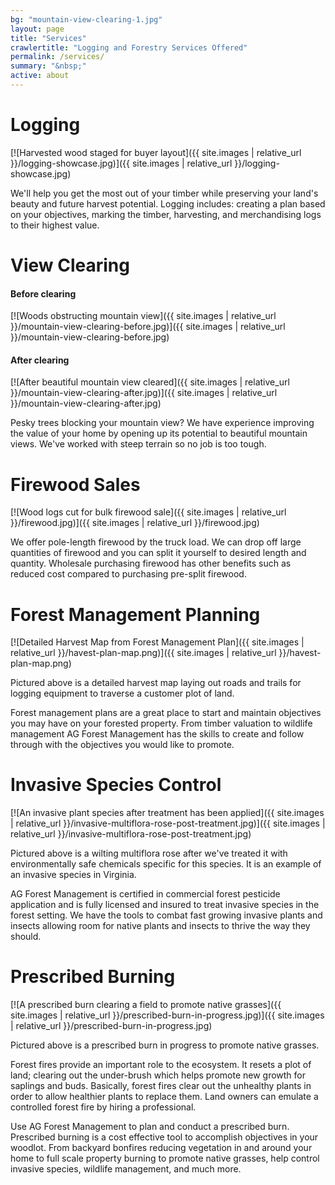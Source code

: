 ```yaml
---
bg: "mountain-view-clearing-1.jpg"
layout: page
title: "Services"
crawlertitle: "Logging and Forestry Services Offered"
permalink: /services/
summary: "&nbsp;"
active: about
---
```


# Logging


[![Harvested wood staged for buyer layout]({{ site.images | relative_url }}/logging-showcase.jpg)]({{ site.images | relative_url }}/logging-showcase.jpg)

We'll help you get the most out of your timber while preserving your land's
beauty and future harvest potential.  Logging includes: creating a plan based on
your objectives, marking the timber, harvesting, and merchandising logs to their
highest value.

# View Clearing

#### Before clearing

[![Woods obstructing mountain view]({{ site.images | relative_url }}/mountain-view-clearing-before.jpg)]({{ site.images | relative_url }}/mountain-view-clearing-before.jpg)

#### After clearing

[![After beautiful mountain view cleared]({{ site.images | relative_url }}/mountain-view-clearing-after.jpg)]({{ site.images | relative_url }}/mountain-view-clearing-after.jpg)

Pesky trees blocking your mountain view?  We have experience improving the value
of your home by opening up its potential to beautiful mountain views.  We've
worked with steep terrain so no job is too tough.

# Firewood Sales

[![Wood logs cut for bulk firewood sale]({{ site.images | relative_url }}/firewood.jpg)]({{ site.images | relative_url }}/firewood.jpg)

We offer pole-length firewood by the truck load.  We can drop off large
quantities of firewood and you can split it yourself to desired length and
quantity.  Wholesale purchasing firewood has other benefits such as reduced cost
compared to purchasing pre-split firewood.

# Forest Management Planning

[![Detailed Harvest Map from Forest Management Plan]({{ site.images | relative_url }}/havest-plan-map.png)]({{ site.images | relative_url }}/havest-plan-map.png)

Pictured above is a detailed harvest map laying out roads and trails for logging
equipment to traverse a customer plot of land.

Forest management plans are a great place to start and maintain objectives you
may have on your forested property.  From timber valuation to wildlife
management AG Forest Management has the skills to create and follow through with
the objectives you would like to promote.

# Invasive Species Control

[![An invasive plant species after treatment has been applied]({{ site.images | relative_url }}/invasive-multiflora-rose-post-treatment.jpg)]({{ site.images | relative_url }}/invasive-multiflora-rose-post-treatment.jpg)

Pictured above is a wilting multiflora rose after we've treated it with
environmentally safe chemicals specific for this species.  It is an example of
an invasive species in Virginia.

AG Forest Management is certified in commercial forest pesticide application and
is fully licensed and insured to treat invasive species in the forest setting.
We have the tools to combat fast growing invasive plants and insects allowing
room for native plants and insects to thrive the way they should.

# Prescribed Burning

[![A prescribed burn clearing a field to promote native grasses]({{ site.images | relative_url }}/prescribed-burn-in-progress.jpg)]({{ site.images | relative_url }}/prescribed-burn-in-progress.jpg)

Pictured above is a prescribed burn in progress to promote native grasses.

Forest fires provide an important role to the ecosystem.  It resets a plot of
land; clearing out the under-brush which helps promote new growth for saplings
and buds.  Basically, forest fires clear out the unhealthy plants in order to
allow healthier plants to replace them.  Land owners can emulate a controlled
forest fire by hiring a professional.

Use AG Forest Management to plan and conduct a prescribed burn.  Prescribed
burning is a cost effective tool to accomplish objectives in your woodlot.  From
backyard bonfires reducing vegetation in and around your home to full scale
property burning to promote native grasses, help control invasive species,
wildlife management, and much more.


